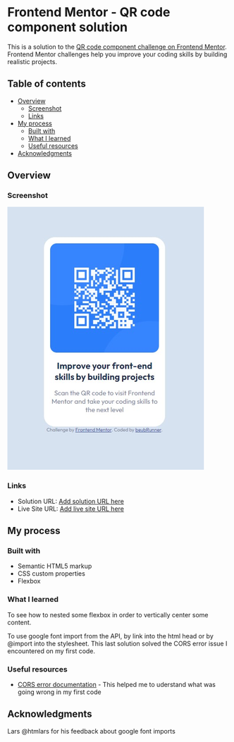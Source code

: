 # Frontend Mentor - QR code component solution

This is a solution to the [QR code component challenge on Frontend Mentor](https://www.frontendmentor.io/challenges/qr-code-component-iux_sIO_H). Frontend Mentor challenges help you improve your coding skills by building realistic projects. 

## Table of contents

- [Overview](#overview)
  - [Screenshot](#screenshot)
  - [Links](#links)
- [My process](#my-process)
  - [Built with](#built-with)
  - [What I learned](#what-i-learned)
  - [Useful resources](#useful-resources)
- [Acknowledgments](#acknowledgments)

## Overview

### Screenshot

![](./assets/screenshot.jpg)

### Links

- Solution URL: [Add solution URL here](https://github.com/BeubRunner/FrontendMentor-qrCodeComponent.git)
- Live Site URL: [Add live site URL here](https://beubrunner.github.io/FrontendMentor-qrCodeComponent/)

## My process

### Built with

- Semantic HTML5 markup
- CSS custom properties
- Flexbox

### What I learned

To see how to nested some flexbox in order to vertically center some content.

To use google font import from the API, by link into the html head or by @import into the stylesheet. 
This last solution solved the CORS error issue I encountered on my first code.

### Useful resources

- [CORS error documentation](https://developer.mozilla.org/en/docs/Web/HTTP/CORS/Errors) - This helped me to uderstand what was going wrong in my first code

## Acknowledgments

Lars @htmlars for his feedback about google font imports